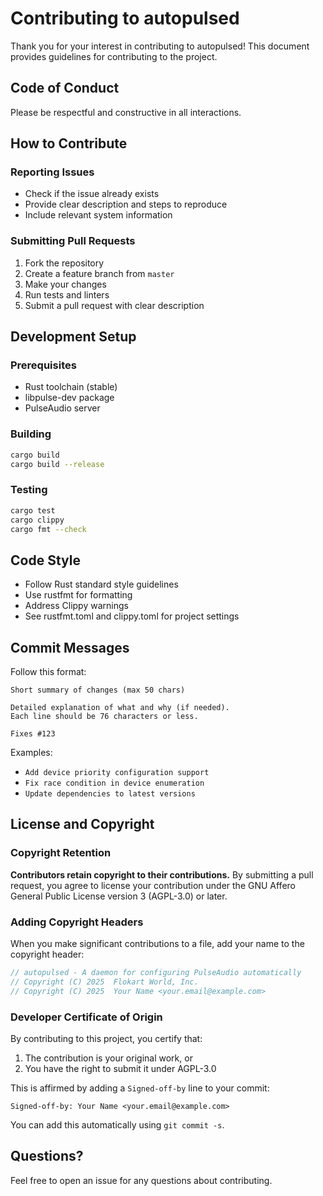 # Contributing to autopulsed

Thank you for your interest in contributing to autopulsed! This document
provides guidelines for contributing to the project.

## Code of Conduct

Please be respectful and constructive in all interactions.

## How to Contribute

### Reporting Issues

- Check if the issue already exists
- Provide clear description and steps to reproduce
- Include relevant system information

### Submitting Pull Requests

1. Fork the repository
2. Create a feature branch from `master`
3. Make your changes
4. Run tests and linters
5. Submit a pull request with clear description

## Development Setup

### Prerequisites

- Rust toolchain (stable)
- libpulse-dev package
- PulseAudio server

### Building

```bash
cargo build
cargo build --release
```

### Testing

```bash
cargo test
cargo clippy
cargo fmt --check
```

## Code Style

- Follow Rust standard style guidelines
- Use rustfmt for formatting
- Address Clippy warnings
- See rustfmt.toml and clippy.toml for project settings

## Commit Messages

Follow this format:

```
Short summary of changes (max 50 chars)

Detailed explanation of what and why (if needed).
Each line should be 76 characters or less.

Fixes #123
```

Examples:
- `Add device priority configuration support`
- `Fix race condition in device enumeration`
- `Update dependencies to latest versions`

## License and Copyright

### Copyright Retention

**Contributors retain copyright to their contributions.** By submitting
a pull request, you agree to license your contribution under the GNU
Affero General Public License version 3 (AGPL-3.0) or later.

### Adding Copyright Headers

When you make significant contributions to a file, add your name to the
copyright header:

```rust
// autopulsed - A daemon for configuring PulseAudio automatically
// Copyright (C) 2025  Flokart World, Inc.
// Copyright (C) 2025  Your Name <your.email@example.com>
```

### Developer Certificate of Origin

By contributing to this project, you certify that:

1. The contribution is your original work, or
2. You have the right to submit it under AGPL-3.0

This is affirmed by adding a `Signed-off-by` line to your commit:

```
Signed-off-by: Your Name <your.email@example.com>
```

You can add this automatically using `git commit -s`.

## Questions?

Feel free to open an issue for any questions about contributing.
